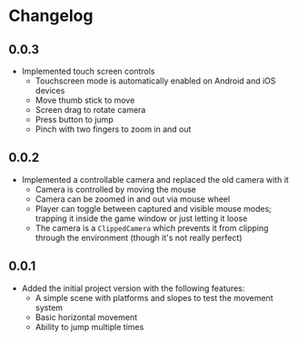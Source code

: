 # Changelog

## 0.0.3
- Implemented touch screen controls
    - Touchscreen mode is automatically enabled on Android and iOS devices
    - Move thumb stick to move
    - Screen drag to rotate camera
    - Press button to jump
    - Pinch with two fingers to zoom in and out

## 0.0.2
- Implemented a controllable camera and replaced the old camera with it
    - Camera is controlled by moving the mouse
    - Camera can be zoomed in and out via mouse wheel
    - Player can toggle between captured and visible mouse modes; trapping it inside the game window or just letting it loose
    - The camera is a `ClippedCamera` which prevents it from clipping through the environment (though it's not really perfect)

## 0.0.1
- Added the initial project version with the following features:
    - A simple scene with platforms and slopes to test the movement system
    - Basic horizontal movement
    - Ability to jump multiple times
